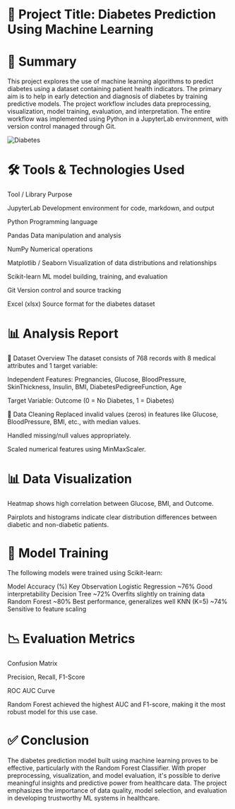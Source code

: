 
# 📘 Project Title: Diabetes Prediction Using Machine Learning 

# 📝 Summary
This project explores the use of machine learning algorithms to predict diabetes using a dataset containing patient health indicators. The primary aim is to help in early detection and diagnosis of diabetes by training predictive models. The project workflow includes data preprocessing, visualization, model training, evaluation, and interpretation. The entire workflow was implemented using Python in a JupyterLab environment, with version control managed through Git.

![Diabetes](https://github.com/user-attachments/assets/0dd2d3f0-136e-4873-b321-dadf61d3d15e)

# 🛠️ Tools & Technologies Used


Tool / Library	Purpose

JupyterLab	Development environment for code, markdown, and output

Python	Programming language

Pandas	Data manipulation and analysis

NumPy	Numerical operations

Matplotlib / Seaborn	Visualization of data distributions and relationships

Scikit-learn	ML model building, training, and evaluation

Git	Version control and source tracking

Excel (xlsx)	Source format for the diabetes dataset

# 📊 Analysis Report
📂 Dataset Overview
The dataset consists of 768 records with 8 medical attributes and 1 target variable:

Independent Features: Pregnancies, Glucose, BloodPressure, SkinThickness, Insulin, BMI, DiabetesPedigreeFunction, Age

Target Variable: Outcome (0 = No Diabetes, 1 = Diabetes)

🧹 Data Cleaning
Replaced invalid values (zeros) in features like Glucose, BloodPressure, BMI, etc., with median values.

Handled missing/null values appropriately.

Scaled numerical features using MinMaxScaler.


# 📊 Data Visualization
Heatmap shows high correlation between Glucose, BMI, and Outcome.

Pairplots and histograms indicate clear distribution differences between diabetic and non-diabetic patients.

# 🤖 Model Training
The following models were trained using Scikit-learn:

Model	Accuracy (%)	Key Observation
Logistic Regression	~76%	Good interpretability
Decision Tree	~72%	Overfits slightly on training data
Random Forest	~80%	Best performance, generalizes well
KNN (K=5)	~74%	Sensitive to feature scaling

# 📉 Evaluation Metrics
Confusion Matrix

Precision, Recall, F1-Score

ROC AUC Curve

Random Forest achieved the highest AUC and F1-score, making it the most robust model for this use case.

# ✅ Conclusion
The diabetes prediction model built using machine learning proves to be effective, particularly with the Random Forest Classifier. With proper preprocessing, visualization, and model evaluation, it's possible to derive meaningful insights and predictive power from healthcare data. The project emphasizes the importance of data quality, model selection, and evaluation in developing trustworthy ML systems in healthcare.
